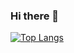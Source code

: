 ### Hi there 👋
[![Top Langs](https://github-readme-stats.vercel.app/api/top-langs/?username=MinsG02)](https://github.com/anuraghazra/github-readme-stats)
<!--
**Let-Git-IT/Let-Git-IT** is a ✨ _special_ ✨ repository because its `README.md` (this file) appears on your GitHub profile.



[![Top Langs](https://github-readme-stats.vercel.app/api/top-langs/?username=MinsG02)](https://github.com/anuraghazra/github-readme-stats) //사용한 언어 비율 위젯

[![Top Langs](https://github-readme-stats.vercel.app/api/top-langs/?username=MinG02)](https://github.com/anuraghazra/github-readme-stats) //깃허브 평판 위젯

![js](https://img.shields.io/badge/Python-3776AB?style=for-the-badge&logo=python&logoColor=white)
![js](https://img.shields.io/badge/HTML-239120?style=for-the-badge&logo=html5&logoColor=white)
![js](https://img.shields.io/badge/CSS-239120?&style=for-the-badge&logo=css3&logoColor=white)
![js](https://img.shields.io/badge/JavaScript-F7DF1E?style=for-the-badge&logo=JavaScript&logoColor=whit)
![js](https://img.shields.io/badge/HTML5-E34F26?style=for-the-badge&logo=html5&logoColor=white)
![js](https://img.shields.io/badge/C-00599C?style=for-the-badge&logo=c&logoColor=white)
![js](https://img.shields.io/badge/C%2B%2B-00599C?style=for-the-badge&logo=c%2B%2B&logoColor=white)
![js](https://img.shields.io/badge/Java-ED8B00?style=for-the-badge&logo=openjdk&logoColor=white)


<a href="https://git.io/streak-stats"><img src="https://streak-stats.demolab.com?user=MinsG02&theme=dark&locale=ko&date_format=M%20j%5B%2C%20Y%5D" alt="GitHub Streak" /></a>
